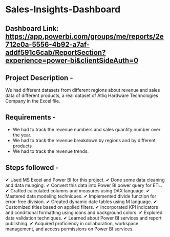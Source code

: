 # Sales-Insights-Dashboard

## Dashboard Link: https://app.powerbi.com/groups/me/reports/2e712e0a-5556-4b92-a7af-addf591c6cab/ReportSection?experience=power-bi&clientSideAuth=0

## Project Description -

We had different datasets from different regions about revenue and sales data of different products, a real dataset of Atliq Hardware Technologies Company in the Excel file.

## Requirements - 

- We had to track the revenue numbers and sales quantity number over the year.
- We had to track the revenue breakdown by regions and by different products
- We had to track the revenue trends.

## Steps followed -

✔ Used MS Excel and Power BI for this project.
✔ Done some data cleaning and data munging.
✔ Convert this data into Power BI power query for ETL.
✔ Crafted calculated columns and measures using DAX language.
✔ Mastered data modeling techniques.
✔ Implemented divide function for error-free division.
✔ Created dynamic date tables using M language.
✔ Customized titles based on applied filters.
✔ Incorporated KPI indicators and conditional formatting using icons and background colors.
✔ Explored data validation techniques.
✔ Learned about Power BI services and report publishing.
✔ Acquired proficiency in collaboration, workspace management, and access permissions on Power BI services.

